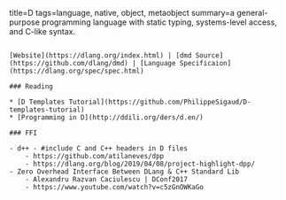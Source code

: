 title=D
tags=language, native, object, metaobject
summary=a general-purpose programming language with static typing, systems-level access, and C-like syntax.
~~~~~~

[Website](https://dlang.org/index.html) | [dmd Source](https://github.com/dlang/dmd) | [Language Specificaion](https://dlang.org/spec/spec.html)

### Reading

* [D Templates Tutorial](https://github.com/PhilippeSigaud/D-templates-tutorial)
* [Programming in D](http://ddili.org/ders/d.en/)

### FFI

- d++ - #include C and C++ headers in D files
	- https://github.com/atilaneves/dpp
	- https://dlang.org/blog/2019/04/08/project-highlight-dpp/
- Zero Overhead Interface Between DLang & C++ Standard Lib
	- Alexandru Razvan Caciulescu | DConf2017
	- https://www.youtube.com/watch?v=c5zGnOWKaGo


